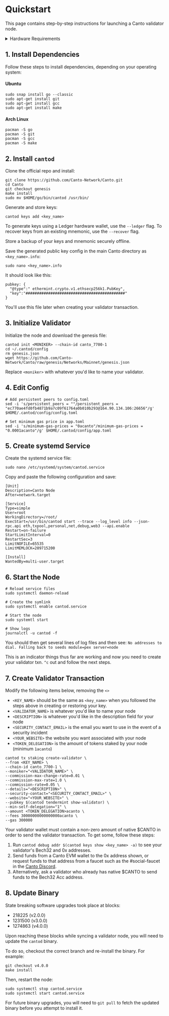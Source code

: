# Quickstart

This page contains step-by-step instructions for launching a Canto validator node.

<details>

<summary>Hardware Requirements</summary>

**Minimum:** 16GB RAM, 100GB NVME SSD, 3.2 GHz x 4 CPU

**Recommended:** 32GB RAM, 500GB NVME SSD, 4.2 GHz x 6 CPU

**Operating System:** Linux (x86\_64 or amd64) e.g. Ubuntu or Arch Linux

</details>

## 1. Install Dependencies

Follow these steps to install dependencies, depending on your operating system:

#### **Ubuntu**

```
sudo snap install go --classic
sudo apt-get install git
sudo apt-get install gcc
sudo apt-get install make
```

#### **Arch Linux**

```
pacman -S go
pacman -S git
pacman -S gcc
pacman -S make
```

## 2. Install `cantod`

Clone the official repo and install:

```
git clone https://github.com/Canto-Network/Canto.git
cd Canto
git checkout genesis
make install
sudo mv $HOME/go/bin/cantod /usr/bin/
```

Generate and store keys:

```
cantod keys add <key_name>
```

To generate keys using a Ledger hardware wallet, use the `--ledger` flag. To recover keys from an existing mnemonic, use the `--recover` flag.

Store a backup of your keys and mnemonic securely offline.

Save the generated public key config in the main Canto directory as `<key_name>.info`:

```
sudo nano <key_name>.info
```

It should look like this:

```
pubkey: {
  "@type":" ethermint.crypto.v1.ethsecp256k1.PubKey",
  "key":"############################################"
}
```

You'll use this file later when creating your validator transaction.

## 3. Initialize Validator

Initialize the node and download the genesis file:

```
cantod init <MONIKER> --chain-id canto_7700-1
cd ~/.cantod/config
rm genesis.json
wget https://github.com/Canto-Network/Canto/raw/genesis/Networks/Mainnet/genesis.json
```

Replace `<moniker>` with whatever you'd like to name your validator.

## 4. Edit Config

```
# Add persistent peers to config.toml
sed -i 's/persistent_peers = ""/persistent_peers = "ec770ae4fd0fb4871b9a7c09f61764a0b010b293@164.90.134.106:26656"/g' $HOME/.cantod/config/config.toml

# Set minimum gas price in app.toml
sed -i 's/minimum-gas-prices = "0acanto"/minimum-gas-prices = "0.0001acanto"/g' $HOME/.cantod/config/app.toml
```

## 5. Create systemd Service

Create the systemd service file:

```
sudo nano /etc/systemd/system/cantod.service
```

Copy and paste the following configuration and save:

```
[Unit]
Description=Canto Node
After=network.target

[Service]
Type=simple
User=root
WorkingDirectory=/root/
ExecStart=/usr/bin/cantod start --trace --log_level info --json-rpc.api eth,txpool,personal,net,debug,web3 --api.enable
Restart=on-failure
StartLimitInterval=0
RestartSec=3
LimitNOFILE=65535
LimitMEMLOCK=209715200

[Install]
WantedBy=multi-user.target
```

## 6. Start the Node

```
# Reload service files
sudo systemctl daemon-reload

# Create the symlink
sudo systemctl enable cantod.service

# Start the node
sudo systemtl start

# Show logs
journalctl -u cantod -f
```

You should then get several lines of log files and then see: `No addresses to dial. Falling back to seeds module=pex server=node`

This is an indicator things thus far are working and now you need to create your validator txn. `^c` out and follow the next steps.

## 7. Create Validator Transaction

Modify the following items below, removing the `<>`

* `<KEY_NAME>` should be the same as `<key_name>` when you followed the steps above in creating or restoring your key.
* `<VALIDATOR_NAME>` is whatever you'd like to name your node
* `<DESCRIPTION>` is whatever you'd like in the description field for your node
* `<SECURITY_CONTACT_EMAIL>` is the email you want to use in the event of a security incident
* `<YOUR_WEBSITE>` the website you want associated with your node
* `<TOKEN_DELEGATION>` is the amount of tokens staked by your node (minimum `1acanto`)

```
cantod tx staking create-validator \
--from <KEY_NAME> \
--chain-id canto_7700-1 \
--moniker="<VALIDATOR_NAME>" \
--commission-max-change-rate=0.01 \
--commission-max-rate=1.0 \
--commission-rate=0.05 \
--details="<DESCRIPTION>" \
--security-contact="<SECURITY_CONTACT_EMAIL>" \
--website="<YOUR_WEBSITE>" \
--pubkey $(cantod tendermint show-validator) \
--min-self-delegation="1" \
--amount <TOKEN_DELEGATION>acanto \
--fees 30000000000000000acanto \
--gas 300000
```

Your validator wallet must contain a non-zero amount of native $CANTO in order to send the validator transaction. To get some, follow these steps:

1. Run `cantod debug addr $(cantod keys show <key_name> -a)` to see your validator's Bech32 and 0x addresses.
2. Send funds from a Canto EVM wallet to the 0x address shown, or request funds to that address from a faucet such as the #social-faucet in the [Canto Discord](https://discord.gg/canto).
3. Alternatively, ask a validator who already has native $CANTO to send funds to the Bech32 Acc address.

## 8. Update Binary

State breaking software upgrades took place at blocks:

* 218225 (v2.0.0)
* 1231500 (v3.0.0)
* 1274863 (v4.0.0)

Upon reaching these blocks while syncing a validator node, you will need to update the `cantod` binary.

To do so, checkout the correct branch and re-install the binary. For example:

```
git checkout v4.0.0
make install
```

Then, restart the node:

```
sudo systemctl stop cantod.service
sudo systemctl start cantod.service
```

For future binary upgrades, you will need to `git pull` to fetch the updated binary before you attempt to install it.
